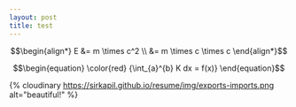 ```yaml
---
layout: post
title: test
---
```



$$\begin{align*}
E &= m \times c^2  \\ &= m \times c \times c 
\end{align*}$$



$$\begin{equation}
\color{red} {\int_{a}^{b} K dx = f(x)}
\end{equation}$$

{% cloudinary https://sirkapil.github.io/resume/img/exports-imports.png alt="beautiful!" %} 


